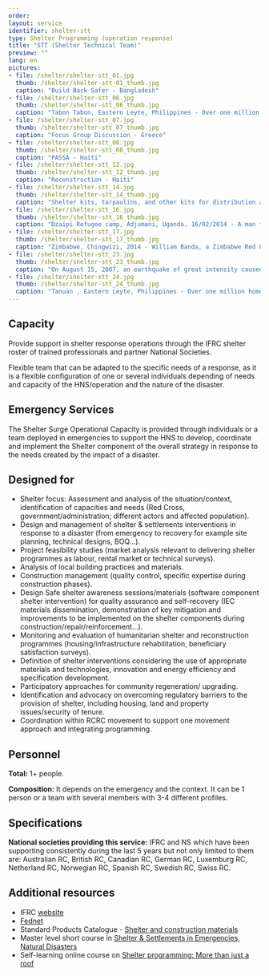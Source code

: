 ```yaml
---
order: 
layout: service
identifier: shelter-stt
type: Shelter Programming (operation response)
title: "STT (Shelter Technical Team)"
preview: ""
lang: en
pictures:
- file: /shelter/shelter-stt_01.jpg
  thumb: /shelter/shelter-stt_01_thumb.jpg
  caption: "Build Back Safer - Bangladesh"
- file: /shelter/shelter-stt_06.jpg
  thumb: /shelter/shelter-stt_06_thumb.jpg
  caption: "Tabon Tabon, Eastern Leyte, Philippines - Over one million homes were damaged and destroyed by Typhoon Haiyan. Sensitisation sessions provide communities with practical tips including proper fixings of tarpaulins, building stronger foundations and improving bracing. Each community is also provided with flyers that cover all of the learning."
- file: /shelter/shelter-stt_07.jpg
  thumb: /shelter/shelter-stt_07_thumb.jpg
  caption: "Focus Group Discussion - Greece"
- file: /shelter/shelter-stt_08.jpg
  thumb: /shelter/shelter-stt_08_thumb.jpg
  caption: "PASSA - Haiti"
- file: /shelter/shelter-stt_12.jpg
  thumb: /shelter/shelter-stt_12_thumb.jpg
  caption: "Reconstruction - Haiti"
- file: /shelter/shelter-stt_14.jpg
  thumb: /shelter/shelter-stt_14_thumb.jpg
  caption: "Shelter kits, tarpaulins, and other kits for distribution at Lay Htet Gyi village, Mawlamying Gyun district, Myanmar."
- file: /shelter/shelter-stt_16.jpg
  thumb: /shelter/shelter-stt_16_thumb.jpg
  caption: "Dzaipi Refugee camp, Adjumani, Uganda. 16/02/2014 - A man from South Sudan is building a house in the oldest camp in Dzaipi."
- file: /shelter/shelter-stt_17.jpg
  thumb: /shelter/shelter-stt_17_thumb.jpg
  caption: "Zimbabwe, Chingwizi, 2014 - William Banda, a Zimbabwe Red Cross volunteer helps construct shelter for flood-displaced families of the Masvingo province at Chingwizi transit camp. The camp will house 20,000 people over the next few months. Zimbabwe Red Cross is at the camp registering new arrivals, providing shelter, first aid and psychosocial support."
- file: /shelter/shelter-stt_23.jpg
  thumb: /shelter/shelter-stt_23_thumb.jpg
  caption: "On August 15, 2007, an earthquake of great intensity caused serious damage mainly on the coast of the Ica region of Peru, thousands of buildings were destroyed or affected, thousands of families lost their homes, leaving them in the open. The activity of the Red Cross is focused on supporting the construction of temporary accommodation in rural areas where the situation is extremely vulnerable."
- file: /shelter/shelter-stt_24.jpg
  thumb: /shelter/shelter-stt_24_thumb.jpg
  caption: "Tanuan , Eastern Leyte, Philippines - Over one million homes were damaged and destroyed by Typhoon Haiyan. The Red Cross is targeting support mainly at families who are rebuilding their homes or making temporary shelters by providing toolkits, materials and technical advice on how to build back safer."
---
```


## Capacity

Provide support in shelter response operations through the IFRC shelter roster of trained professionals and partner National Societies.

Flexible team that can be adapted to the specific needs of a response, as it is a flexible configuration of one or several individuals depending of needs and capacity of the HNS/operation and the nature of the disaster.

## Emergency Services

The Shelter Surge Operational Capacity is provided through individuals or a team deployed in emergencies to support the HNS to develop, coordinate and implement the Shelter component of the overall strategy in response to the needs created by the impact of a disaster.

## Designed for

- Shelter focus: Assessment and analysis of the situation/context, identification of capacities and needs (Red Cross, government/administration; different actors and affected population).
- Design and management of shelter & settlements interventions in response to a disaster (from emergency to recovery for example site planning, technical designs, BOQ...).
- Project feasibility studies (market analysis relevant to delivering shelter programmes as labour, rental market or technical surveys).
- Analysis of local building practices and materials. 
- Construction management (quality control, specific expertise during construction phases).
- Design Safe shelter awareness sessions/materials (software component shelter intervention) for quality assurance and self-recovery (IEC materials dissemination, demonstration of key mitigation and improvements to be implemented on the shelter components during construction/repair/reinforcement...).
- Monitoring and evaluation of humanitarian shelter and reconstruction programmes (housing/infrastructure rehabilitation, beneficiary satisfaction surveys).
- Definition of shelter interventions considering the use of appropriate materials and technologies, innovation and energy efficiency and specification development.
- Participatory approaches for community regeneration/ upgrading.
- Identification and advocacy on overcoming regulatory barriers to the provision of shelter, including housing, land and property issues/security of tenure.
- Coordination within RCRC movement to support one movement approach and integrating programming.

## Personnel

**Total:** 1+ people.

**Composition:** It depends on the emergency and the context. It can be 1 person or a team with several members with 3-4 different profiles.

## Specifications

**National societies providing this service:** IFRC and NS which have been supporting consistently during the last 5 years but not only limited to them are: Australian RC, British RC, Canadian RC, German RC, Luxemburg RC, Netherland RC, Norwegian RC, Spanish RC, Swedish RC, Swiss RC. 

## Additional resources

- IFRC [website](http://www.ifrc.org/en/what-we-do/disaster-management/responding/services-for-the-disaster-affected/shelter-and-settlement/)
- [Fednet](https://fednet.ifrc.org/en/resources/disasters/shelter/)
- Standard Products Catalogue - [Shelter and construction materials](https://itemscatalogue.redcross.int/relief--3/shelter-and-construction-materials--23.aspx)
- Master level short course in [Shelter & Settlements in Emergencies, Natural Disasters](https://media.ifrc.org/ifrc/course-initiative/master-level-short-course-shelter-settlements-emergencies-natural-disasters/)
- Self-learning online course on [Shelter programming: More than just a roof](https://www.sheltercluster.org/resources/page/more-just-roof) 

